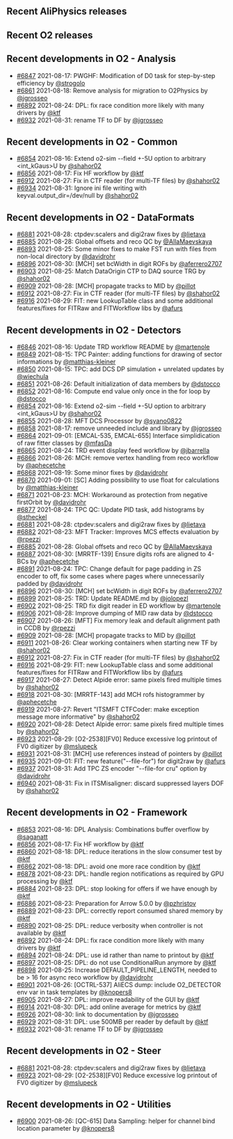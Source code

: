 ## Recent AliPhysics releases
## Recent O2 releases
## Recent developments in O2 - Analysis
- [\#6847](https://github.com/AliceO2Group/AliceO2/pull/6847) 2021-08-17: PWGHF: Modification of D0 task for step-by-step efficiency by [@strogolo](https://github.com/strogolo)
- [\#6861](https://github.com/AliceO2Group/AliceO2/pull/6861) 2021-08-18: Remove analysis for migration to O2Physics by [@jgrosseo](https://github.com/jgrosseo)
- [\#6892](https://github.com/AliceO2Group/AliceO2/pull/6892) 2021-08-24: DPL: fix race condition more likely with many drivers by [@ktf](https://github.com/ktf)
- [\#6932](https://github.com/AliceO2Group/AliceO2/pull/6932) 2021-08-31: rename TF to DF by [@jgrosseo](https://github.com/jgrosseo)
## Recent developments in O2 - Common
- [\#6854](https://github.com/AliceO2Group/AliceO2/pull/6854) 2021-08-16: Extend o2-sim --field +-5U option to arbitrary <int_kGaus>U by [@shahor02](https://github.com/shahor02)
- [\#6856](https://github.com/AliceO2Group/AliceO2/pull/6856) 2021-08-17: Fix HF workflow by [@ktf](https://github.com/ktf)
- [\#6912](https://github.com/AliceO2Group/AliceO2/pull/6912) 2021-08-27: Fix in CTF reader (for multi-TF files) by [@shahor02](https://github.com/shahor02)
- [\#6934](https://github.com/AliceO2Group/AliceO2/pull/6934) 2021-08-31: Ignore ini file writing with keyval.output_dir=/dev/null by [@shahor02](https://github.com/shahor02)
## Recent developments in O2 - DataFormats
- [\#6881](https://github.com/AliceO2Group/AliceO2/pull/6881) 2021-08-28: ctpdev:scalers and digi2raw fixes by [@lietava](https://github.com/lietava)
- [\#6885](https://github.com/AliceO2Group/AliceO2/pull/6885) 2021-08-28: Global offsets and reco QC by [@AllaMaevskaya](https://github.com/AllaMaevskaya)
- [\#6893](https://github.com/AliceO2Group/AliceO2/pull/6893) 2021-08-25: Some minor fixes to make FST run with files from non-local directory by [@davidrohr](https://github.com/davidrohr)
- [\#6896](https://github.com/AliceO2Group/AliceO2/pull/6896) 2021-08-30: [MCH] set bcWidth in digit ROFs by [@aferrero2707](https://github.com/aferrero2707)
- [\#6903](https://github.com/AliceO2Group/AliceO2/pull/6903) 2021-08-25: Match DataOrigin CTP to DAQ source TRG by [@shahor02](https://github.com/shahor02)
- [\#6909](https://github.com/AliceO2Group/AliceO2/pull/6909) 2021-08-28: [MCH] propagate tracks to MID by [@pillot](https://github.com/pillot)
- [\#6912](https://github.com/AliceO2Group/AliceO2/pull/6912) 2021-08-27: Fix in CTF reader (for multi-TF files) by [@shahor02](https://github.com/shahor02)
- [\#6916](https://github.com/AliceO2Group/AliceO2/pull/6916) 2021-08-29: FIT: new LookupTable class and some additional features/fixes for FITRaw and FITWorkflow libs by [@afurs](https://github.com/afurs)
## Recent developments in O2 - Detectors
- [\#6846](https://github.com/AliceO2Group/AliceO2/pull/6846) 2021-08-16: Update TRD workflow README by [@martenole](https://github.com/martenole)
- [\#6849](https://github.com/AliceO2Group/AliceO2/pull/6849) 2021-08-15: TPC Painter: adding functions for drawing of sector informations by [@matthias-kleiner](https://github.com/matthias-kleiner)
- [\#6850](https://github.com/AliceO2Group/AliceO2/pull/6850) 2021-08-15: TPC: add DCS DP simulation + unrelated updates by [@wiechula](https://github.com/wiechula)
- [\#6851](https://github.com/AliceO2Group/AliceO2/pull/6851) 2021-08-26: Default initialization of data members by [@dstocco](https://github.com/dstocco)
- [\#6852](https://github.com/AliceO2Group/AliceO2/pull/6852) 2021-08-16: Compute end value only once in the for loop by [@dstocco](https://github.com/dstocco)
- [\#6854](https://github.com/AliceO2Group/AliceO2/pull/6854) 2021-08-16: Extend o2-sim --field +-5U option to arbitrary <int_kGaus>U by [@shahor02](https://github.com/shahor02)
- [\#6855](https://github.com/AliceO2Group/AliceO2/pull/6855) 2021-08-28: MFT DCS Processor by [@syano0822](https://github.com/syano0822)
- [\#6858](https://github.com/AliceO2Group/AliceO2/pull/6858) 2021-08-17: remove unneeded include and library by [@jgrosseo](https://github.com/jgrosseo)
- [\#6864](https://github.com/AliceO2Group/AliceO2/pull/6864) 2021-09-01: [EMCAL-535, EMCAL-655] Interface simplidication of raw fitter classes by [@mfasDa](https://github.com/mfasDa)
- [\#6865](https://github.com/AliceO2Group/AliceO2/pull/6865) 2021-08-24: TRD event display feed workflow by [@jbarrella](https://github.com/jbarrella)
- [\#6866](https://github.com/AliceO2Group/AliceO2/pull/6866) 2021-08-26: MCH: remove vertex handling from reco workflow by [@aphecetche](https://github.com/aphecetche)
- [\#6868](https://github.com/AliceO2Group/AliceO2/pull/6868) 2021-08-19: Some minor fixes by [@davidrohr](https://github.com/davidrohr)
- [\#6870](https://github.com/AliceO2Group/AliceO2/pull/6870) 2021-09-01: [SC] Adding possibility to use float for calculations by [@matthias-kleiner](https://github.com/matthias-kleiner)
- [\#6871](https://github.com/AliceO2Group/AliceO2/pull/6871) 2021-08-23: MCH: Workaround as protection from negative firstOrbit by [@davidrohr](https://github.com/davidrohr)
- [\#6877](https://github.com/AliceO2Group/AliceO2/pull/6877) 2021-08-24: TPC QC: Update PID task, add histograms by [@stheckel](https://github.com/stheckel)
- [\#6881](https://github.com/AliceO2Group/AliceO2/pull/6881) 2021-08-28: ctpdev:scalers and digi2raw fixes by [@lietava](https://github.com/lietava)
- [\#6882](https://github.com/AliceO2Group/AliceO2/pull/6882) 2021-08-23: MFT Tracker: Improves MCS effects evaluation by [@rpezzi](https://github.com/rpezzi)
- [\#6885](https://github.com/AliceO2Group/AliceO2/pull/6885) 2021-08-28: Global offsets and reco QC by [@AllaMaevskaya](https://github.com/AllaMaevskaya)
- [\#6887](https://github.com/AliceO2Group/AliceO2/pull/6887) 2021-08-30: [MRRTF-139] Ensure digits rofs are aligned to 4-BCs by [@aphecetche](https://github.com/aphecetche)
- [\#6891](https://github.com/AliceO2Group/AliceO2/pull/6891) 2021-08-24: TPC: Change default for page padding in ZS encoder to off, fix some cases where pages where unnecessarily padded by [@davidrohr](https://github.com/davidrohr)
- [\#6896](https://github.com/AliceO2Group/AliceO2/pull/6896) 2021-08-30: [MCH] set bcWidth in digit ROFs by [@aferrero2707](https://github.com/aferrero2707)
- [\#6899](https://github.com/AliceO2Group/AliceO2/pull/6899) 2021-08-25: TRD: Update README.md by [@jolopezl](https://github.com/jolopezl)
- [\#6902](https://github.com/AliceO2Group/AliceO2/pull/6902) 2021-08-25: TRD fix digit reader in ED workflow by [@martenole](https://github.com/martenole)
- [\#6906](https://github.com/AliceO2Group/AliceO2/pull/6906) 2021-08-28: Improve dumping of MID raw data by [@dstocco](https://github.com/dstocco)
- [\#6907](https://github.com/AliceO2Group/AliceO2/pull/6907) 2021-08-26: [MFT] Fix memory leak and default alignment path in CCDB by [@rpezzi](https://github.com/rpezzi)
- [\#6909](https://github.com/AliceO2Group/AliceO2/pull/6909) 2021-08-28: [MCH] propagate tracks to MID by [@pillot](https://github.com/pillot)
- [\#6911](https://github.com/AliceO2Group/AliceO2/pull/6911) 2021-08-26: Clear working containers when starting new TF by [@shahor02](https://github.com/shahor02)
- [\#6912](https://github.com/AliceO2Group/AliceO2/pull/6912) 2021-08-27: Fix in CTF reader (for multi-TF files) by [@shahor02](https://github.com/shahor02)
- [\#6916](https://github.com/AliceO2Group/AliceO2/pull/6916) 2021-08-29: FIT: new LookupTable class and some additional features/fixes for FITRaw and FITWorkflow libs by [@afurs](https://github.com/afurs)
- [\#6917](https://github.com/AliceO2Group/AliceO2/pull/6917) 2021-08-27: Detect Alpide error: same pixels fired multiple times by [@shahor02](https://github.com/shahor02)
- [\#6918](https://github.com/AliceO2Group/AliceO2/pull/6918) 2021-08-30: [MRRTF-143] add MCH rofs histogrammer by [@aphecetche](https://github.com/aphecetche)
- [\#6919](https://github.com/AliceO2Group/AliceO2/pull/6919) 2021-08-27: Revert "ITSMFT CTFCoder: make exception message more informative" by [@shahor02](https://github.com/shahor02)
- [\#6920](https://github.com/AliceO2Group/AliceO2/pull/6920) 2021-08-28: Detect Alpide error: same pixels fired multiple times by [@shahor02](https://github.com/shahor02)
- [\#6923](https://github.com/AliceO2Group/AliceO2/pull/6923) 2021-08-29: [O2-2538][FV0] Reduce excessive log printout of FV0 digitizer by [@mslupeck](https://github.com/mslupeck)
- [\#6931](https://github.com/AliceO2Group/AliceO2/pull/6931) 2021-08-31: [MCH] use references instead of pointers by [@pillot](https://github.com/pillot)
- [\#6935](https://github.com/AliceO2Group/AliceO2/pull/6935) 2021-09-01: FIT: new feature("--file-for") for digit2raw by [@afurs](https://github.com/afurs)
- [\#6937](https://github.com/AliceO2Group/AliceO2/pull/6937) 2021-08-31: Add TPC ZS encoder "--file-for cru" option by [@davidrohr](https://github.com/davidrohr)
- [\#6940](https://github.com/AliceO2Group/AliceO2/pull/6940) 2021-08-31: Fix in ITSMisaligner: discard suppressed layers DOF by [@shahor02](https://github.com/shahor02)
## Recent developments in O2 - Framework
- [\#6853](https://github.com/AliceO2Group/AliceO2/pull/6853) 2021-08-16: DPL Analysis: Combinations buffer overflow by [@saganatt](https://github.com/saganatt)
- [\#6856](https://github.com/AliceO2Group/AliceO2/pull/6856) 2021-08-17: Fix HF workflow by [@ktf](https://github.com/ktf)
- [\#6860](https://github.com/AliceO2Group/AliceO2/pull/6860) 2021-08-18: DPL: reduce iterations in the slow consumer test by [@ktf](https://github.com/ktf)
- [\#6862](https://github.com/AliceO2Group/AliceO2/pull/6862) 2021-08-18: DPL: avoid one more race condition by [@ktf](https://github.com/ktf)
- [\#6878](https://github.com/AliceO2Group/AliceO2/pull/6878) 2021-08-23: DPL: handle region notifications as required by GPU processing by [@ktf](https://github.com/ktf)
- [\#6884](https://github.com/AliceO2Group/AliceO2/pull/6884) 2021-08-23: DPL: stop looking for offers if we have enough by [@ktf](https://github.com/ktf)
- [\#6886](https://github.com/AliceO2Group/AliceO2/pull/6886) 2021-08-23: Preparation for Arrow 5.0.0 by [@pzhristov](https://github.com/pzhristov)
- [\#6889](https://github.com/AliceO2Group/AliceO2/pull/6889) 2021-08-23: DPL: correctly report consumed shared memory by [@ktf](https://github.com/ktf)
- [\#6890](https://github.com/AliceO2Group/AliceO2/pull/6890) 2021-08-25: DPL: reduce verbosity when controller is not available by [@ktf](https://github.com/ktf)
- [\#6892](https://github.com/AliceO2Group/AliceO2/pull/6892) 2021-08-24: DPL: fix race condition more likely with many drivers by [@ktf](https://github.com/ktf)
- [\#6894](https://github.com/AliceO2Group/AliceO2/pull/6894) 2021-08-24: DPL: use id rather than name to printout by [@ktf](https://github.com/ktf)
- [\#6897](https://github.com/AliceO2Group/AliceO2/pull/6897) 2021-08-25: DPL: do not use ConditionalRun anymore by [@ktf](https://github.com/ktf)
- [\#6898](https://github.com/AliceO2Group/AliceO2/pull/6898) 2021-08-25: Increase DEFAULT_PIPELINE_LENGTH, needed to be > 16 for async reco workflow by [@davidrohr](https://github.com/davidrohr)
- [\#6901](https://github.com/AliceO2Group/AliceO2/pull/6901) 2021-08-26: [OCTRL-537] AliECS dump: include O2_DETECTOR env var in task templates by [@knopers8](https://github.com/knopers8)
- [\#6905](https://github.com/AliceO2Group/AliceO2/pull/6905) 2021-08-27: DPL: improve readability of the GUI by [@ktf](https://github.com/ktf)
- [\#6914](https://github.com/AliceO2Group/AliceO2/pull/6914) 2021-08-30: DPL: add online average for metrics by [@ktf](https://github.com/ktf)
- [\#6926](https://github.com/AliceO2Group/AliceO2/pull/6926) 2021-08-30: link to documentation by [@jgrosseo](https://github.com/jgrosseo)
- [\#6929](https://github.com/AliceO2Group/AliceO2/pull/6929) 2021-08-31: DPL: use 500MB per reader by default by [@ktf](https://github.com/ktf)
- [\#6932](https://github.com/AliceO2Group/AliceO2/pull/6932) 2021-08-31: rename TF to DF by [@jgrosseo](https://github.com/jgrosseo)
## Recent developments in O2 - Steer
- [\#6881](https://github.com/AliceO2Group/AliceO2/pull/6881) 2021-08-28: ctpdev:scalers and digi2raw fixes by [@lietava](https://github.com/lietava)
- [\#6923](https://github.com/AliceO2Group/AliceO2/pull/6923) 2021-08-29: [O2-2538][FV0] Reduce excessive log printout of FV0 digitizer by [@mslupeck](https://github.com/mslupeck)
## Recent developments in O2 - Utilities
- [\#6900](https://github.com/AliceO2Group/AliceO2/pull/6900) 2021-08-26: [QC-615] Data Sampling: helper for channel bind location parameter by [@knopers8](https://github.com/knopers8)
